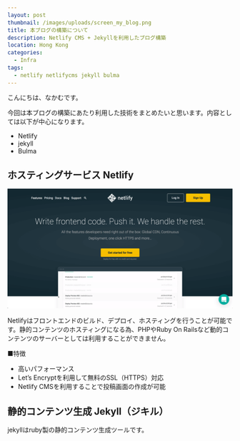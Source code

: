 ```yaml
---
layout: post
thumbnail: /images/uploads/screen_my_blog.png
title: 本ブログの構築について
description: Netlify CMS + Jekyllを利用したブログ構築
location: Hong Kong
categories:
  - Infra
tags:
  - netlify netlifycms jekyll bulma
---
```

こんにちは、なかむです。

今回は本ブログの構築にあたり利用した技術をまとめたいと思います。内容としては以下が中心になります。

* Netlify
* jekyll
* Bulma

## ホスティングサービス Netlify

![null](/images/uploads/screen_netlify.png)

Netlifyはフロントエンドのビルド、デプロイ、ホスティングを行うことが可能です。静的コンテンツのホスティングになる為、PHPやRuby On Railsなど動的コンテンツのサーバーとしては利用することができません。

■特徴

* 高いパフォーマンス
* Let’s Encryptを利用して無料のSSL（HTTPS）対応
* Netlify CMSを利用することで投稿画面の作成が可能



## 静的コンテンツ生成 Jekyll（ジキル）

jekyllはruby製の静的コンテンツ生成ツールです。
